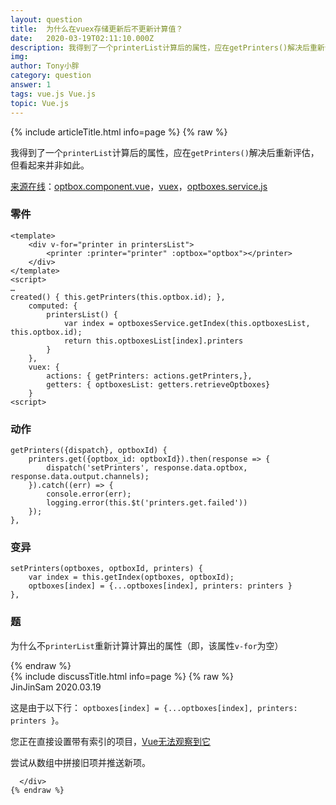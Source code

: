 ```yaml
---
layout: question
title:  为什么在vuex存储更新后不更新计算值？
date:   2020-03-19T02:11:10.000Z
description: 我得到了一个printerList计算后的属性，应在getPrinters()解决后重新评估，但看起来并非如此。来源在线：optbox.compone...
img: 
author: Tony小胖
category: question
answer: 1
tags: vue.js Vue.js
topic: Vue.js
---
```

<div class="article-root">
  <div class="article">
    {% include articleTitle.html info=page %}
    {% raw %}
    <div class="article-content"><p><font style="vertical-align: inherit;"><font style="vertical-align: inherit;">我得到了一个</font></font><code>printerList</code><font style="vertical-align: inherit;"><font style="vertical-align: inherit;">计算后的属性，应在</font></font><code>getPrinters()</code><font style="vertical-align: inherit;"><font style="vertical-align: inherit;">解决</font><font style="vertical-align: inherit;">后重新评估</font><font style="vertical-align: inherit;">，但看起来并非如此。</font></font></p>

<p><a href="https://github.com/Coaxis-ASP/opt/tree/f1267a6a4f1202a3db710b1ee0639996730186c1/frontend/src" rel="noreferrer"><font style="vertical-align: inherit;"><font style="vertical-align: inherit;">来源在线</font></font></a><font style="vertical-align: inherit;"><font style="vertical-align: inherit;">：</font></font><a href="https://github.com/Coaxis-ASP/opt/blob/f1267a6a4f1202a3db710b1ee0639996730186c1/frontend/src/pages/optboxes/optbox.component.vue" rel="noreferrer"><font style="vertical-align: inherit;"><font style="vertical-align: inherit;">optbox.component.vue</font></font></a><font style="vertical-align: inherit;"><font style="vertical-align: inherit;">，</font></font><a href="https://github.com/Coaxis-ASP/opt/tree/f1267a6a4f1202a3db710b1ee0639996730186c1/frontend/src/vuex" rel="noreferrer"><font style="vertical-align: inherit;"><font style="vertical-align: inherit;">vuex</font></font></a><font style="vertical-align: inherit;"><font style="vertical-align: inherit;">，</font></font><a href="https://github.com/Coaxis-ASP/opt/blob/f1267a6a4f1202a3db710b1ee0639996730186c1/frontend/src/services/optboxes.service.js" rel="noreferrer"><font style="vertical-align: inherit;"><font style="vertical-align: inherit;">optboxes.service.js</font></font></a></p>

<h3><font style="vertical-align: inherit;"><font style="vertical-align: inherit;">零件</font></font></h3>

<pre><code>&lt;template&gt;<font></font>
    &lt;div v-for="printer in printersList"&gt;<font></font>
        &lt;printer :printer="printer" :optbox="optbox"&gt;&lt;/printer&gt;<font></font>
    &lt;/div&gt;<font></font>
&lt;/template&gt;<font></font>
&lt;script&gt;<font></font>
…<font></font>
created() { this.getPrinters(this.optbox.id); },<font></font>
    computed: {<font></font>
        printersList() {<font></font>
            var index = optboxesService.getIndex(this.optboxesList, this.optbox.id);<font></font>
            return this.optboxesList[index].printers<font></font>
        }<font></font>
    },<font></font>
    vuex: {<font></font>
        actions: { getPrinters: actions.getPrinters,},<font></font>
        getters: { optboxesList: getters.retrieveOptboxes}<font></font>
    }<font></font>
&lt;script&gt;<font></font>
</code></pre>

<h3><font style="vertical-align: inherit;"><font style="vertical-align: inherit;">动作</font></font></h3>

<pre><code>getPrinters({dispatch}, optboxId) {<font></font>
    printers.get({optbox_id: optboxId}).then(response =&gt; {<font></font>
        dispatch('setPrinters', response.data.optbox, response.data.output.channels);<font></font>
    }).catch((err) =&gt; {<font></font>
        console.error(err);<font></font>
        logging.error(this.$t('printers.get.failed'))<font></font>
    });<font></font>
},<font></font>
</code></pre>

<h3><font style="vertical-align: inherit;"><font style="vertical-align: inherit;">变异</font></font></h3>

<pre><code>setPrinters(optboxes, optboxId, printers) {<font></font>
    var index = this.getIndex(optboxes, optboxId);<font></font>
    optboxes[index] = {...optboxes[index], printers: printers }<font></font>
},<font></font>
</code></pre>

<h3><font style="vertical-align: inherit;"><font style="vertical-align: inherit;">题</font></font></h3>

<p><font style="vertical-align: inherit;"><font style="vertical-align: inherit;">为什么不</font></font><code>printerList</code><font style="vertical-align: inherit;"><font style="vertical-align: inherit;">重新计算计算出的属性（即，该属性</font></font><code>v-for</code><font style="vertical-align: inherit;"><font style="vertical-align: inherit;">为空）</font></font></p></div>
    {% endraw %}
  </div>

  <div class="discuss-wrapper">
    {% include discussTitle.html info=page %}
    {% raw %}
    <div class="discuss-item">
        <div class="discuss-parent">
          <div class="discuss-meta">
            <span class="discuss-user">JinJinSam</span>
            <span class="discuss-time">2020.03.19</span>
          </div>
          <div class="discuss-comment"><p><font style="vertical-align: inherit;"><font style="vertical-align: inherit;">这是由于以下行：
 </font></font><code>optboxes[index] = {...optboxes[index], printers: printers }</code><font style="vertical-align: inherit;"><font style="vertical-align: inherit;">。</font></font></p>

<p><font style="vertical-align: inherit;"><font style="vertical-align: inherit;">您正在直接设置带有索引的项目，</font></font><a href="http://vuejs.org/guide/list.html#Caveats" rel="noreferrer"><font style="vertical-align: inherit;"><font style="vertical-align: inherit;">Vue无法观察到它</font></font></a> </p>

<p><font style="vertical-align: inherit;"><font style="vertical-align: inherit;">尝试从数组中拼接旧项并推送新项。</font></font></p></div>
        </div>
        
      </div>
    {% endraw %}
  </div>
<div>
